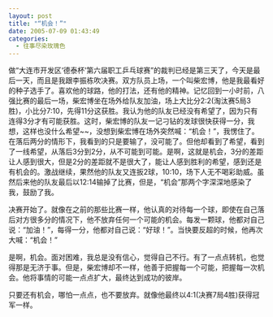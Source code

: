 ```yaml
---
layout: post
title: "“机会！”"
date: 2005-07-09 01:43:49
categories:
  - 往事尽染玫瑰色
---
```

做“大连市开发区‘德泰杯’第六届职工乒乓球赛”的裁判已经是第三天了，今天是最后一天，而且是我跟李振栋吹决赛。双方队员上场，一个叫柴宏博，他是我最看好的种子选手了。喜欢他的球路，他的打法，还有他的精神。记忆回到一小时前，八强比赛的最后一场，柴宏博坐在场外给队友加油，场上大比分2:2(淘汰赛5局3胜)，小比分7:10，先得11分这获胜。我认为他的队友已经没有希望了，因为只有连得3分才有可能获胜。这时，柴宏博的队友一记刁钻的发球很快获得一分，我想，这样也没什么希望~~，没想到柴宏博在场外突然喊：“机会！”，我愣住了。在落后两分的情形下，我看到的只是要输了，没可能了。但他却看到了希望，看到了一线希望，从落后3分到2分，从不可能到可能。是啊，这就是机会，3分的差距让人感到很大，但是2分的差距就不是很大了，能让人感到胜利的希望，感到还是有机会的。激战继续，果然他的队友又连扳2球，10:10，场下人无不喝彩助威。虽然后来他的队友最后以12:14输掉了比赛，但是，“机会”那两个字深深地感染了我，鼓励了我。

决赛开始了。就像在之前的那些比赛一样，他认真的对待每一个球，即使在自己落后对方很多分的情况下，他不放弃任何一个可能的机会。每发一颗球，他都对自己说：“加油！”，每得一分，他都对自己说：“好球！”。当快要反超的时候，他再次大喊：“机会！”

是啊，机会。面对困难，我总是没有信心，觉得自己不行。有了一点点转机，也觉得那是无济于事。但是，柴宏博却不一样，他善于把握每一个可能，把握每一次机会。他将事情的可能一点点扩大，最终达到成功的彼岸。

只要还有机会，哪怕一点点，也不要放弃。就像他最终以4:1(决赛7局4胜)获得冠军一样。